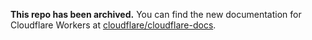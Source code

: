 **This repo has been archived.** You can find the new documentation for Cloudflare Workers at [cloudflare/cloudflare-docs](https://github.com/cloudflare/cloudflare-docs/tree/master/products/workers).